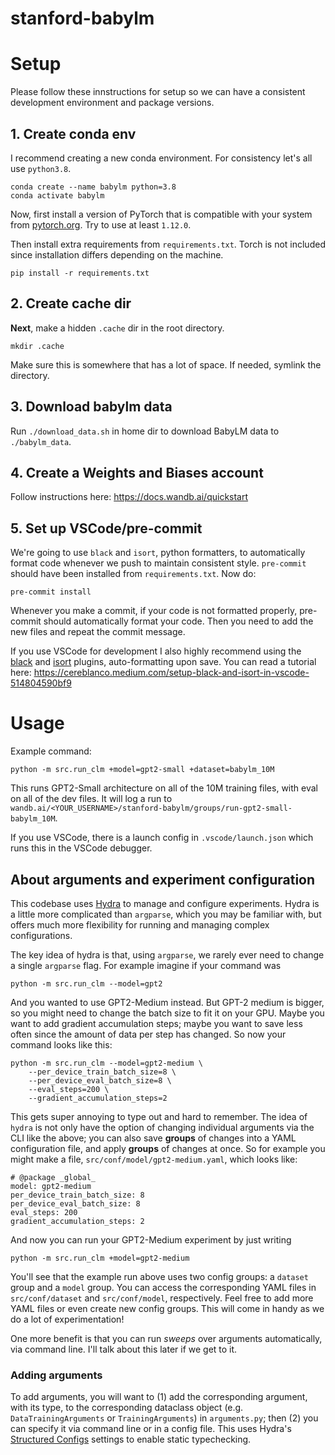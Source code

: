 # stanford-babylm

# Setup

Please follow these innstructions for setup so we can have a consistent development environment and package versions.

## 1. Create conda env

I recommend creating a new conda environment. For consistency let's all use `python3.8`.

```
conda create --name babylm python=3.8
conda activate babylm
```

Now, first install a version of PyTorch that is compatible with your system from
[pytorch.org](https://pytorch.org/). Try to use at least `1.12.0`.

Then install extra requirements from `requirements.txt`. Torch is not included
since installation differs depending on the machine.

```
pip install -r requirements.txt
```

## 2. Create cache dir

**Next**, make a hidden `.cache` dir in the root directory.

```
mkdir .cache
```

Make sure this is somewhere that has a lot of space. If needed, symlink the directory.

## 3. Download babylm data

Run `./download_data.sh` in home dir to download BabyLM data to
`./babylm_data`.

## 4. Create a Weights and Biases account

Follow instructions here: https://docs.wandb.ai/quickstart

## 5. Set up VSCode/pre-commit

We're going to use `black` and `isort`, python formatters, to automatically
format code whenever we push to maintain consistent style. `pre-commit` should
have been installed from `requirements.txt`. Now do:

```
pre-commit install
```

Whenever you make a commit, if your code is not formatted properly, pre-commit
should automatically format your code. Then you need to add the new files and
repeat the commit message.

If you use VSCode for development I also highly recommend using the
[black](https://marketplace.visualstudio.com/items?itemName=ms-python.black-formatter)
and [isort](https://marketplace.visualstudio.com/items?itemName=ms-python.isort)
plugins, auto-formatting upon save. You can read a tutorial here: https://cereblanco.medium.com/setup-black-and-isort-in-vscode-514804590bf9

# Usage

Example command:

```
python -m src.run_clm +model=gpt2-small +dataset=babylm_10M
```

This runs GPT2-Small architecture on all of the 10M training files, with eval on all of the dev files. It will log a run to
`wandb.ai/<YOUR_USERNAME>/stanford-babylm/groups/run-gpt2-small-babylm_10M`.

If you use VSCode, there is a launch config in `.vscode/launch.json` which runs
this in the VSCode debugger.

## About arguments and experiment configuration

This codebase uses [Hydra](https://github.com/facebookresearch/hydra) to manage
and configure experiments. Hydra is a little more complicated than `argparse`,
which you may be familiar with, but offers much more flexibility for running and
managing complex configurations.

The key idea of hydra is that, using `argparse`, we rarely ever need to change a
single `argparse` flag. For example imagine if your command was

```
python -m src.run_clm --model=gpt2
```

And you wanted to use GPT2-Medium instead. But GPT-2 medium is bigger, so you
might need to change the batch size to fit it on your GPU. Maybe you want to add
gradient accumulation steps; maybe you want to save less often since the amount
of data per step has changed. So now your command looks like this:

```
python -m src.run_clm --model=gpt2-medium \
    --per_device_train_batch_size=8 \
    --per_device_eval_batch_size=8 \
    --eval_steps=200 \
    --gradient_accumulation_steps=2
```

This gets super annoying to type out and hard to remember. The idea of `hydra`
is not only have the option of changing individual arguments via the CLI like
the above; you can also save **groups** of changes into a YAML configuration
file, and apply **groups** of changes at once. So for example you might make a
file, `src/conf/model/gpt2-medium.yaml`, which looks like:

```
# @package _global_
model: gpt2-medium
per_device_train_batch_size: 8
per_device_eval_batch_size: 8
eval_steps: 200
gradient_accumulation_steps: 2
```

And now you can run your GPT2-Medium experiment by just writing

```
python -m src.run_clm +model=gpt2-medium
```

You'll see that the example run above uses two config groups: a `dataset` group
and a `model` group. You can access the corresponding YAML files in
`src/conf/dataset` and `src/conf/model`, respectively. Feel free to add more
YAML files or even create new config groups. This will come in handy as we do a
lot of experimentation!

One more benefit is that you can run *sweeps* over arguments automatically, via
command line. I'll talk about this later if we get to it.

### Adding arguments

To add arguments, you will want to (1) add the corresponding argument, with its
type, to the corresponding dataclass object (e.g. `DataTrainingArguments` or
`TrainingArguments`) in `arguments.py`; then (2) you can specify it via command
line or in a config file. This uses Hydra's [Structured
Configs](https://hydra.cc/docs/tutorials/structured_config/intro/) settings to
enable static typechecking.

